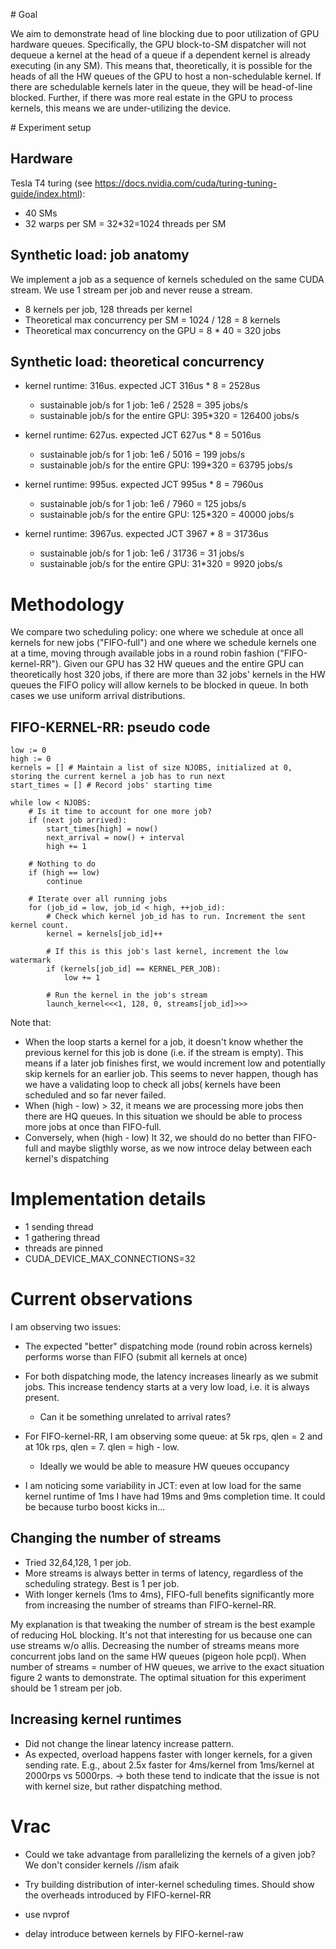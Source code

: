 # Goal

We aim to demonstrate head of line blocking due to poor utilization of GPU hardware queues.
Specifically, the GPU block-to-SM dispatcher will not dequeue a kernel at the head of a queue if a dependent kernel is already executing (in any SM).
This means that, theoretically, it is possible for the heads of all the HW queues of the GPU to host a non-schedulable kernel. If there are schedulable kernels later in the queue, they will be head-of-line blocked. Further, if there was more real estate in the GPU to process kernels, this means we are under-utilizing the device.

# Experiment setup

Hardware
---
Tesla T4 turing (see https://docs.nvidia.com/cuda/turing-tuning-guide/index.html):
- 40 SMs
- 32 warps per SM = 32*32=1024 threads per SM

Synthetic load: job anatomy
---
We implement a job as a sequence of kernels scheduled on the same CUDA stream. We use 1 stream per job and never reuse a stream.

- 8 kernels per job, 128 threads per kernel
- Theoretical max concurrency per SM = 1024 / 128 = 8 kernels
- Theoretical max concurrency on the GPU = 8 * 40 = 320 jobs

Synthetic load: theoretical concurrency
---
- kernel runtime: 316us. expected JCT 316us * 8 = 2528us
    * sustainable job/s for 1 job: 1e6 / 2528 = 395 jobs/s
    * sustainable job/s for the entire GPU: 395*320 = 126400 jobs/s

- kernel runtime: 627us. expected JCT 627us * 8 = 5016us
    * sustainable job/s for 1 job: 1e6 / 5016 = 199 jobs/s
    * sustainable job/s for the entire GPU: 199*320 = 63795 jobs/s

- kernel runtime: 995us. expected JCT 995us * 8 = 7960us
    * sustainable job/s for 1 job: 1e6 / 7960 = 125 jobs/s
    * sustainable job/s for the entire GPU: 125*320 = 40000 jobs/s

- kernel runtime: 3967us. expected JCT 3967 * 8 = 31736us
    * sustainable job/s for 1 job: 1e6 / 31736 = 31 jobs/s
    * sustainable job/s for the entire GPU: 31*320 = 9920 jobs/s


# Methodology

We compare two scheduling policy: one where we schedule at once all kernels for new jobs ("FIFO-full") and one where we schedule kernels one at a time, moving through available jobs in a round robin fashion ("FIFO-kernel-RR"). Given our GPU has 32 HW queues and the entire GPU can theoretically host 320 jobs, if there are more than 32 jobs' kernels in the HW queues the FIFO policy will allow kernels to be blocked in queue. In both cases we use uniform arrival distributions.

FIFO-KERNEL-RR: pseudo code
---

```
low := 0
high := 0
kernels = [] # Maintain a list of size NJOBS, initialized at 0, storing the current kernel a job has to run next
start_times = [] # Record jobs' starting time

while low < NJOBS:
    # Is it time to account for one more job?
    if (next job arrived):
        start_times[high] = now()
        next_arrival = now() + interval
        high += 1

    # Nothing to do
    if (high == low)
        continue

    # Iterate over all running jobs
    for (job_id = low, job_id < high, ++job_id):
        # Check which kernel job_id has to run. Increment the sent kernel count.
        kernel = kernels[job_id]++

        # If this is this job's last kernel, increment the low watermark
        if (kernels[job_id] == KERNEL_PER_JOB):
            low += 1

        # Run the kernel in the job's stream
        launch_kernel<<<1, 128, 0, streams[job_id]>>>
```

Note that:
- When the loop starts a kernel for a job, it doesn't know whether the previous kernel for this job is done (i.e. if the stream is empty). This means if a later job finishes first, we would increment low and potentially skip kernels for an earlier job. This seems to never happen, though has we have a validating loop to check all jobs( kernels have been scheduled and so far never failed.
- When (high - low) > 32, it means we are processing more jobs then there are HQ queues. In this situation we should be able to process more jobs at once than FIFO-full.
- Conversely, when (high - low) lt 32, we should do no better than FIFO-full and maybe sligthly worse, as we now introce delay between each kernel's dispatching

# Implementation details

- 1 sending thread
- 1 gathering thread
- threads are pinned
- CUDA_DEVICE_MAX_CONNECTIONS=32

# Current observations

I am observing two issues:
- The expected "better" dispatching mode (round robin across kernels) performs worse than FIFO (submit all kernels at once)
- For both dispatching mode, the latency increases linearly as we submit jobs. This increase tendency starts at a very low load, i.e. it is always present.
    * Can it be something unrelated to arrival rates?
- For FIFO-kernel-RR, I am observing some queue: at 5k rps, qlen = 2 and at 10k rps, qlen = 7. qlen = high - low.
    * Ideally we would be able to measure HW queues occupancy

- I am noticing some variability in JCT: even at low load for the same kernel runtime of 1ms I have had 19ms and 9ms completion time. It could be because turbo boost kicks in...


Changing the number of streams
---
- Tried 32,64,128, 1 per job.
- More streams is always better in terms of latency, regardless of the scheduling strategy. Best is 1 per job.
- With longer kernels (1ms to 4ms), FIFO-full benefits significantly more from increasing the number of streams than FIFO-kernel-RR.

My explanation is that tweaking the number of stream is the best example of reducing HoL blocking. It's not that interesting for us because one can use streams w/o allis.
Decreasing the number of streams means more concurrent jobs land on the same HW queues (pigeon hole pcpl). When number of streams = number of HW queues, we arrive to the exact situation figure 2 wants to demonstrate. The optimal situation for this experiment should be 1 stream per job.

Increasing kernel runtimes
---
- Did not change the linear latency increase pattern.
- As expected, overload happens faster with longer kernels, for a given sending rate. E.g., about 2.5x faster for 4ms/kernel from 1ms/kernel at 2000rps vs 5000rps.
-> both these tend to indicate that the issue is not with kernel size, but rather dispatching method.


# Vrac
- Could we take advantage from parallelizing the kernels of a given job? We don't consider kernels //ism afaik

- Try building distribution of inter-kernel scheduling times. Should show the overheads introduced by FIFO-kernel-RR
- use nvprof
- delay introduce between kernels by FIFO-kernel-raw
